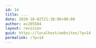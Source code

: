 ```yaml
---
id: 14
title: ...
date: 2020-10-02T21:38:06+00:00
author: ac205584
layout: revision
guid: https://localhost/websites/?p=14
permalink: /?p=14
---
```

